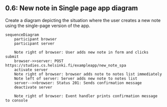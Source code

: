 ## 0.6: New note in Single page app diagram

Create a diagram depicting the situation where the user creates a new note using the single-page version of the app.

```mermaid
sequenceDiagram
    participant browser
    participant server

    Note right of browser: User adds new note in form and clicks submit
    browser->>server: POST https://studies.cs.helsinki.fi/exampleapp/new_note_spa
    activate server
    Note right of browser: browser adds note to notes list immediately
    Note left of server: Server adds new note to notes list
    server-->>browser: Status 201: Sends confirmation message
    deactivate server

    Note right of browser: Event handler prints confirmation message to console
```